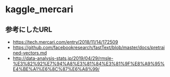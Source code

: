 # kaggle_mercari

## 参考にしたURL
- https://tech.mercari.com/entry/2018/11/14/172509
- https://github.com/facebookresearch/fastText/blob/master/docs/pretrained-vectors.md
- http://data-analysis-stats.jp/2019/04/29/rmsle-%E3%82%92%E7%94%A8%E3%81%84%E3%81%9F%E8%A9%95%E4%BE%A1%E6%8C%87%E6%A8%99/
